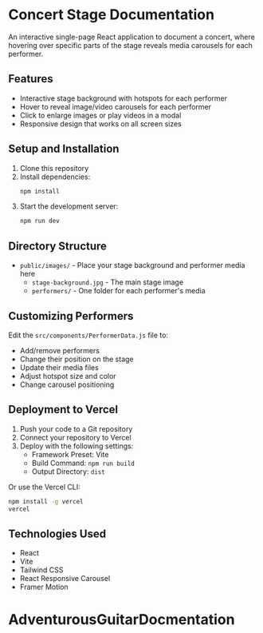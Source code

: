 # Concert Stage Documentation

An interactive single-page React application to document a concert, where hovering over specific parts of the stage reveals media carousels for each performer.

## Features

- Interactive stage background with hotspots for each performer
- Hover to reveal image/video carousels for each performer
- Click to enlarge images or play videos in a modal
- Responsive design that works on all screen sizes

## Setup and Installation

1. Clone this repository
2. Install dependencies:
   ```bash
   npm install
   ```
3. Start the development server:
   ```bash
   npm run dev
   ```

## Directory Structure

- `public/images/` - Place your stage background and performer media here
  - `stage-background.jpg` - The main stage image
  - `performers/` - One folder for each performer's media

## Customizing Performers

Edit the `src/components/PerformerData.js` file to:
- Add/remove performers
- Change their position on the stage
- Update their media files
- Adjust hotspot size and color
- Change carousel positioning

## Deployment to Vercel

1. Push your code to a Git repository
2. Connect your repository to Vercel
3. Deploy with the following settings:
   - Framework Preset: Vite
   - Build Command: `npm run build`
   - Output Directory: `dist`

Or use the Vercel CLI:
```bash
npm install -g vercel
vercel
```

## Technologies Used

- React
- Vite
- Tailwind CSS
- React Responsive Carousel
- Framer Motion
# AdventurousGuitarDocmentation
